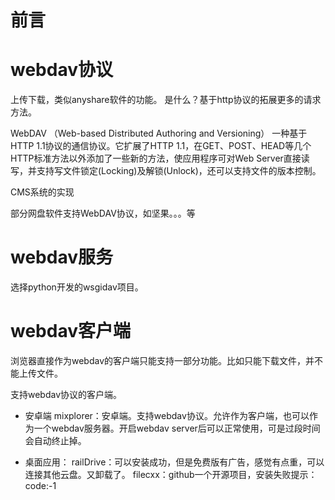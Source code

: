 # 前言
# webdav协议
上传下载，类似anyshare软件的功能。
是什么？基于http协议的拓展更多的请求方法。

WebDAV （Web-based Distributed Authoring and Versioning） 一种基于 HTTP 1.1协议的通信协议。它扩展了HTTP 1.1，在GET、POST、HEAD等几个HTTP标准方法以外添加了一些新的方法，使应用程序可对Web Server直接读写，并支持写文件锁定(Locking)及解锁(Unlock)，还可以支持文件的版本控制。

CMS系统的实现

部分网盘软件支持WebDAV协议，如坚果。。。等

# webdav服务

选择python开发的wsgidav项目。

# webdav客户端

浏览器直接作为webdav的客户端只能支持一部分功能。比如只能下载文件，并不能上传文件。

支持webdav协议的客户端。
- 安卓端
mixplorer：安卓端。支持webdav协议。允许作为客户端，也可以作为一个webdav服务器。开启webdav server后可以正常使用，可是过段时间会自动终止掉。

- 桌面应用：
railDrive：可以安装成功，但是免费版有广告，感觉有点重，可以连接其他云盘。又卸载了。
filecxx：github一个开源项目，安装失败提示：code:-1